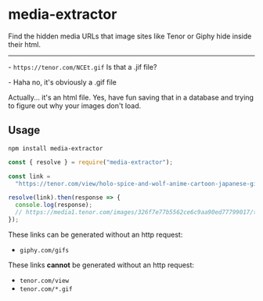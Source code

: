 # media-extractor

Find the hidden media URLs that image sites like Tenor or Giphy hide inside their html.

---

\- `https://tenor.com/NCEt.gif` Is that a .jif file?

\- Haha no, it's obviously a .gif file

Actually... it's an html file. Yes, have fun saving that in a database and trying to figure out why your images don't load.

## Usage

`npm install media-extractor`

```js
const { resolve } = require("media-extractor");

const link =
  "https://tenor.com/view/holo-spice-and-wolf-anime-cartoon-japanese-gif-9404303";

resolve(link).then(response => {
  console.log(response);
  // https://media1.tenor.com/images/326f7e77b5562ce6c9aa90ed77799017/tenor.gif
});
```

These links can be generated without an http request:

- `giphy.com/gifs`

These links **cannot** be generated without an http request:

- `tenor.com/view`
- `tenor.com/*.gif`
